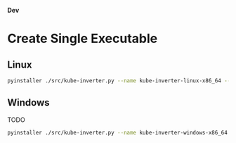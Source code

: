 **Dev**

# Create Single Executable

## Linux

```bash
pyinstaller ./src/kube-inverter.py --name kube-inverter-linux-x86_64 --onefile --specpath ./src/
```

## Windows

TODO

```bash
pyinstaller ./src/kube-inverter.py --name kube-inverter-windows-x86_64 --onefile --specpath ./src/
```
